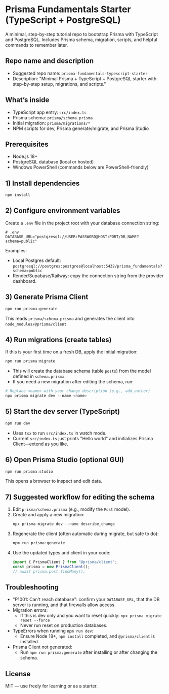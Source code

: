 # Prisma Fundamentals Starter (TypeScript + PostgreSQL)

A minimal, step-by-step tutorial repo to bootstrap Prisma with TypeScript and PostgreSQL. Includes Prisma schema, migration, scripts, and helpful commands to remember later.

## Repo name and description

- Suggested repo name: `prisma-fundamentals-typescript-starter`
- Description: "Minimal Prisma + TypeScript + PostgreSQL starter with step-by-step setup, migrations, and scripts."

## What’s inside

- TypeScript app entry: `src/index.ts`
- Prisma schema: `prisma/schema.prisma`
- Initial migration: `prisma/migrations/*`
- NPM scripts for dev, Prisma generate/migrate, and Prisma Studio

## Prerequisites

- Node.js 18+
- PostgreSQL database (local or hosted)
- Windows PowerShell (commands below are PowerShell-friendly)

## 1) Install dependencies

```powershell
npm install
```

## 2) Configure environment variables

Create a `.env` file in the project root with your database connection string:

```
# .env
DATABASE_URL="postgresql://USER:PASSWORD@HOST:PORT/DB_NAME?schema=public"
```

Examples:

- Local Postgres default: `postgresql://postgres:postgres@localhost:5432/prisma_fundamentals?schema=public`
- Render/Supabase/Railway: copy the connection string from the provider dashboard.

## 3) Generate Prisma Client

```powershell
npm run prisma:generate
```

This reads `prisma/schema.prisma` and generates the client into `node_modules/@prisma/client`.

## 4) Run migrations (create tables)

If this is your first time on a fresh DB, apply the initial migration:

```powershell
npm run prisma:migrate
```

- This will create the database schema (table `posts`) from the model defined in `schema.prisma`.
- If you need a new migration after editing the schema, run:

```powershell
# Replace <name> with your change description (e.g., add_author)
npx prisma migrate dev --name <name>
```

## 5) Start the dev server (TypeScript)

```powershell
npm run dev
```

- Uses `tsx` to run `src/index.ts` in watch mode.
- Current `src/index.ts` just prints "Hello world" and initializes Prisma Client—extend as you like.

## 6) Open Prisma Studio (optional GUI)

```powershell
npm run prisma:studio
```

This opens a browser to inspect and edit data.

## 7) Suggested workflow for editing the schema

1. Edit `prisma/schema.prisma` (e.g., modify the `Post` model).
2. Create and apply a new migration:
   ```powershell
   npx prisma migrate dev --name describe_change
   ```
3. Regenerate the client (often automatic during migrate, but safe to do):
   ```powershell
   npm run prisma:generate
   ```
4. Use the updated types and client in your code:
   ```ts
   import { PrismaClient } from "@prisma/client";
   const prisma = new PrismaClient();
   // await prisma.post.findMany();
   ```

## Troubleshooting

- "P1001: Can't reach database": confirm your `DATABASE_URL`, that the DB server is running, and that firewalls allow access.
- Migration errors:
  - If this is dev only and you want to reset quickly: `npx prisma migrate reset --force`
  - Never run reset on production databases.
- TypeErrors when running `npm run dev`:
  - Ensure Node 18+, `npm install` completed, and `@prisma/client` is installed.
- Prisma Client not generated:
  - Run `npm run prisma:generate` after installing or after changing the schema.

## License

MIT — use freely for learning or as a starter.
